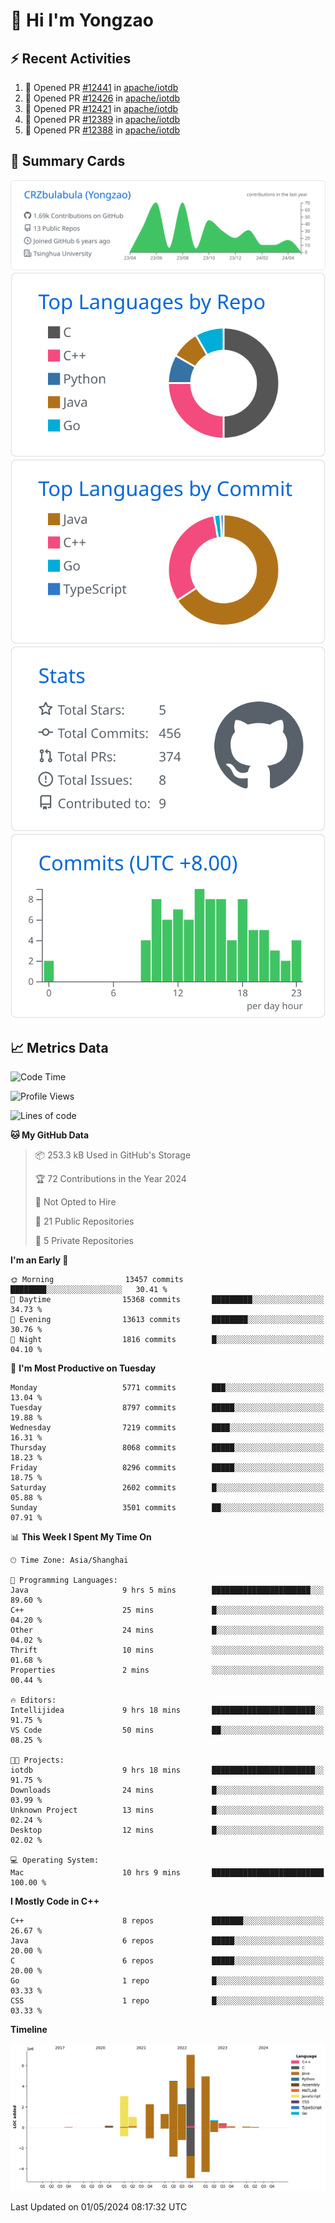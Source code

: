 # 👋 Hi I'm Yongzao

## ⚡ Recent Activities
<!--START_SECTION:activity-->
1. 💪 Opened PR [#12441](https://github.com/apache/iotdb/pull/12441) in [apache/iotdb](https://github.com/apache/iotdb)
2. 💪 Opened PR [#12426](https://github.com/apache/iotdb/pull/12426) in [apache/iotdb](https://github.com/apache/iotdb)
3. 💪 Opened PR [#12421](https://github.com/apache/iotdb/pull/12421) in [apache/iotdb](https://github.com/apache/iotdb)
4. 💪 Opened PR [#12389](https://github.com/apache/iotdb/pull/12389) in [apache/iotdb](https://github.com/apache/iotdb)
5. 💪 Opened PR [#12388](https://github.com/apache/iotdb/pull/12388) in [apache/iotdb](https://github.com/apache/iotdb)
<!--END_SECTION:activity-->

## 🎑 Summary Cards

[![](https://raw.githubusercontent.com/CRZbulabula/CRZbulabula/main/profile-summary-card-output/github/0-profile-details.svg)](https://github.com/vn7n24fzkq/github-profile-summary-cards)
[![](https://raw.githubusercontent.com/CRZbulabula/CRZbulabula/main/profile-summary-card-output/github/1-repos-per-language.svg)](https://github.com/vn7n24fzkq/github-profile-summary-cards) [![](https://raw.githubusercontent.com/CRZbulabula/CRZbulabula/main/profile-summary-card-output/github/2-most-commit-language.svg)](https://github.com/vn7n24fzkq/github-profile-summary-cards)
[![](https://raw.githubusercontent.com/CRZbulabula/CRZbulabula/main/profile-summary-card-output/github/3-stats.svg)](https://github.com/vn7n24fzkq/github-profile-summary-cards) [![](https://raw.githubusercontent.com/CRZbulabula/CRZbulabula/main/profile-summary-card-output/github/4-productive-time.svg)](https://github.com/vn7n24fzkq/github-profile-summary-cards)

## 📈 Metrics Data

<!--START_SECTION:waka-->
![Code Time](http://img.shields.io/badge/Code%20Time-642%20hrs%2053%20mins-blue)

![Profile Views](http://img.shields.io/badge/Profile%20Views-0-blue)

![Lines of code](https://img.shields.io/badge/From%20Hello%20World%20I%27ve%20Written-27.8%20million%20lines%20of%20code-blue)

**🐱 My GitHub Data** 

> 📦 253.3 kB Used in GitHub's Storage 
 > 
> 🏆 72 Contributions in the Year 2024
 > 
> 🚫 Not Opted to Hire
 > 
> 📜 21 Public Repositories 
 > 
> 🔑 5 Private Repositories 
 > 
**I'm an Early 🐤** 

```text
🌞 Morning                13457 commits       ████████░░░░░░░░░░░░░░░░░   30.41 % 
🌆 Daytime                15368 commits       █████████░░░░░░░░░░░░░░░░   34.73 % 
🌃 Evening                13613 commits       ████████░░░░░░░░░░░░░░░░░   30.76 % 
🌙 Night                  1816 commits        █░░░░░░░░░░░░░░░░░░░░░░░░   04.10 % 
```
📅 **I'm Most Productive on Tuesday** 

```text
Monday                   5771 commits        ███░░░░░░░░░░░░░░░░░░░░░░   13.04 % 
Tuesday                  8797 commits        █████░░░░░░░░░░░░░░░░░░░░   19.88 % 
Wednesday                7219 commits        ████░░░░░░░░░░░░░░░░░░░░░   16.31 % 
Thursday                 8068 commits        █████░░░░░░░░░░░░░░░░░░░░   18.23 % 
Friday                   8296 commits        █████░░░░░░░░░░░░░░░░░░░░   18.75 % 
Saturday                 2602 commits        █░░░░░░░░░░░░░░░░░░░░░░░░   05.88 % 
Sunday                   3501 commits        ██░░░░░░░░░░░░░░░░░░░░░░░   07.91 % 
```


📊 **This Week I Spent My Time On** 

```text
🕑︎ Time Zone: Asia/Shanghai

💬 Programming Languages: 
Java                     9 hrs 5 mins        ██████████████████████░░░   89.60 % 
C++                      25 mins             █░░░░░░░░░░░░░░░░░░░░░░░░   04.20 % 
Other                    24 mins             █░░░░░░░░░░░░░░░░░░░░░░░░   04.02 % 
Thrift                   10 mins             ░░░░░░░░░░░░░░░░░░░░░░░░░   01.68 % 
Properties               2 mins              ░░░░░░░░░░░░░░░░░░░░░░░░░   00.44 % 

🔥 Editors: 
Intellijidea             9 hrs 18 mins       ███████████████████████░░   91.75 % 
VS Code                  50 mins             ██░░░░░░░░░░░░░░░░░░░░░░░   08.25 % 

🐱‍💻 Projects: 
iotdb                    9 hrs 18 mins       ███████████████████████░░   91.75 % 
Downloads                24 mins             █░░░░░░░░░░░░░░░░░░░░░░░░   03.99 % 
Unknown Project          13 mins             █░░░░░░░░░░░░░░░░░░░░░░░░   02.24 % 
Desktop                  12 mins             █░░░░░░░░░░░░░░░░░░░░░░░░   02.02 % 

💻 Operating System: 
Mac                      10 hrs 9 mins       █████████████████████████   100.00 % 
```

**I Mostly Code in C++** 

```text
C++                      8 repos             ███████░░░░░░░░░░░░░░░░░░   26.67 % 
Java                     6 repos             █████░░░░░░░░░░░░░░░░░░░░   20.00 % 
C                        6 repos             █████░░░░░░░░░░░░░░░░░░░░   20.00 % 
Go                       1 repo              █░░░░░░░░░░░░░░░░░░░░░░░░   03.33 % 
CSS                      1 repo              █░░░░░░░░░░░░░░░░░░░░░░░░   03.33 % 
```



**Timeline**

![Lines of Code chart](https://raw.githubusercontent.com/CRZbulabula/CRZbulabula/main/assets/bar_graph.png)


 Last Updated on 01/05/2024 08:17:32 UTC
<!--END_SECTION:waka-->

